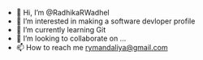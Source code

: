 - 👋 Hi, I’m @RadhikaRWadhel
- 👀 I’m interested in making a software devloper profile
- 🌱 I’m currently learning Git
- 💞️ I’m looking to collaborate on ...
- 📫 How to reach me rymandaliya@gmail.com 

<!---
RadhikaRWadhel/RadhikaRWadhel is a ✨ special ✨ repository because its `README.md` (this file) appears on your GitHub profile.
You can click the Preview link to take a look at your changes.
--->
